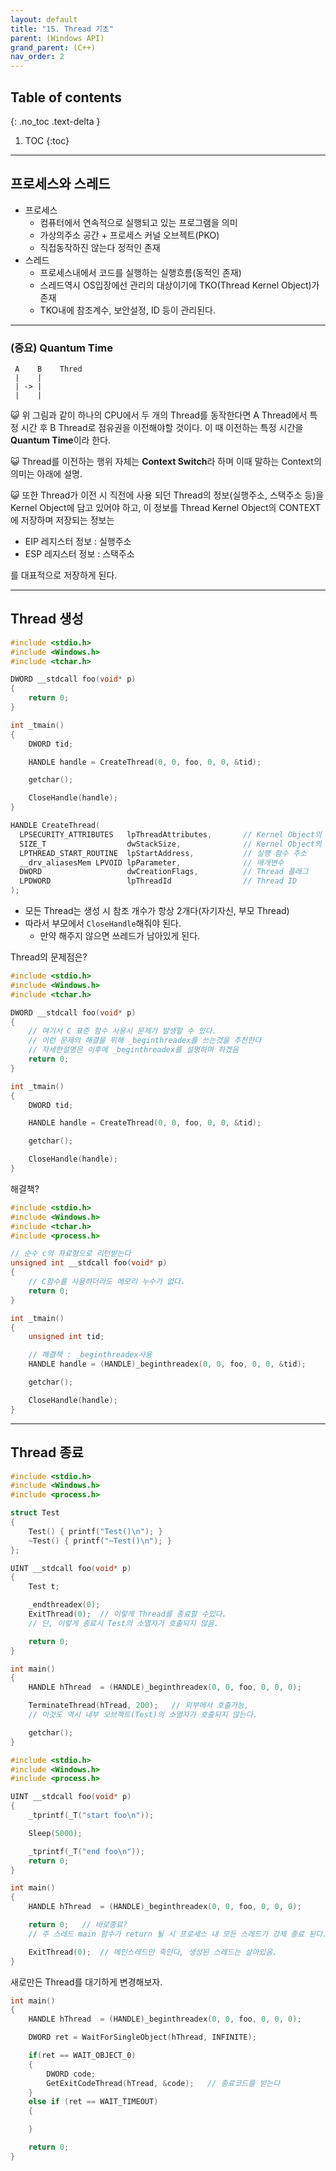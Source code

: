 ```yaml
---
layout: default
title: "15. Thread 기초"
parent: (Windows API)
grand_parent: (C++)
nav_order: 2
---
```


## Table of contents
{: .no_toc .text-delta }

1. TOC
{:toc}

---

## 프로세스와 스레드

* 프로세스
    * 컴퓨터에서 연속적으로 실행되고 있는 프로그램을 의미
    * 가상의주소 공간 + 프로세스 커널 오브젝트(PKO)
    * 직접동작하진 않는다 정적인 존재
* 스레드
    * 프로세스내에서 코드를 실행하는 실행흐름(동적인 존재)
    * 스레드역시 OS입장에선 관리의 대상이기에 TKO(Thread Kernel Object)가 존재
    * TKO내에 참조계수, 보안설정, ID 등이 관리된다.

---

### (중요) Quantum Time

```
 A    B    Thred
 |    |
 | -> |
 |    |
```

😺 위 그림과 같이 하나의 CPU에서 두 개의 Thread를 동작한다면 A Thread에서 특정 시간 후 B Thread로 점유권을 이전해야할 것이다. 이 때 이전하는 특정 시간을 **Quantum Time**이라 한다.

😺 Thread를 이전하는 행위 자체는 **Context Switch**라 하며 이때 말하는 Context의 의미는 아래에 설명.

😺 또한 Thread가 이전 시 직전에 사용 되던 Thread의 정보(실행주소, 스택주소 등)을 Kernel Object에 담고 있어야 하고, 이 정보를 Thread Kernel Object의 CONTEXT에 저장하며 저장되는 정보는

* EIP 레지스터 정보 : 실행주소
* ESP 레지스터 정보 : 스택주소

를 대표적으로 저장하게 된다.

---

## Thread 생성

```cpp
#include <stdio.h>
#include <Windows.h>
#include <tchar.h>

DWORD __stdcall foo(void* p)
{
    return 0;
}

int _tmain()
{
    DWORD tid;

    HANDLE handle = CreateThread(0, 0, foo, 0, 0, &tid);

    getchar();

    CloseHandle(handle);
}
```

```cpp
HANDLE CreateThread(
  LPSECURITY_ATTRIBUTES   lpThreadAttributes,       // Kernel Object의 보안속성
  SIZE_T                  dwStackSize,              // Kernel Object의 Stack Size(기본은 1M)
  LPTHREAD_START_ROUTINE  lpStartAddress,           // 실행 함수 주소
  __drv_aliasesMem LPVOID lpParameter,              // 매개변수
  DWORD                   dwCreationFlags,          // Thread 플래그
  LPDWORD                 lpThreadId                // Thread ID
);
```

* 모든 Thread는 생성 시 참조 개수가 항상 2개다(자기자신, 부모 Thread)
* 따라서 부모에서 `CloseHandle`해줘야 된다.
    * 만약 해주지 않으면 쓰레드가 남아있게 된다.

Thread의 문제점은?

```cpp
#include <stdio.h>
#include <Windows.h>
#include <tchar.h>

DWORD __stdcall foo(void* p)
{
    // 여기서 C 표준 함수 사용시 문제가 발생할 수 있다.
    // 이런 문제의 해결을 위해 _beginthreadex를 쓰는것을 추천한다
    // 자세한설명은 이후에 _beginthreadex를 설명하며 하겠음
    return 0;
}

int _tmain()
{
    DWORD tid;

    HANDLE handle = CreateThread(0, 0, foo, 0, 0, &tid);

    getchar();

    CloseHandle(handle);
}
```

해결책?

```cpp
#include <stdio.h>
#include <Windows.h>
#include <tchar.h>
#include <process.h>

// 순수 c의 자료형으로 리턴받는다
unsigned int __stdcall foo(void* p)
{
    // C함수를 사용하더라도 메모리 누수가 없다.
    return 0;
}

int _tmain()
{
    unsigned int tid;

    // 해결책 : _beginthreadex사용
    HANDLE handle = (HANDLE)_beginthreadex(0, 0, foo, 0, 0, &tid);

    getchar();

    CloseHandle(handle);
}
```

---

## Thread 종료

```cpp
#include <stdio.h>
#include <Windows.h>
#include <process.h>

struct Test
{
    Test() { printf("Test()\n"); }
    ~Test() { printf("~Test()\n"); }
};

UINT __stdcall foo(void* p)
{
    Test t;

    _endthreadex(0);
    ExitThread(0);  // 이렇게 Thread를 종료할 수있다.
    // 단, 이렇게 종료시 Test의 소멸자가 호출되지 않음.

    return 0;
}

int main()
{
    HANDLE hThread  = (HANDLE)_beginthreadex(0, 0, foo, 0, 0, 0);

    TerminateThread(hTread, 200);   // 외부에서 호출가능, 
    // 이것도 역시 내부 오브젝트(Test)의 소멸자가 호출되지 않는다.

    getchar();
}
```

```cpp
#include <stdio.h>
#include <Windows.h>
#include <process.h>

UINT __stdcall foo(void* p)
{
    _tprintf(_T("start foo\n"));

    Sleep(5000);

    _tprintf(_T("end foo\n"));
    return 0;
}

int main()
{
    HANDLE hThread  = (HANDLE)_beginthreadex(0, 0, foo, 0, 0, 0);

    return 0;   // 바로종료?
    // 주 스레드 main 함수가 return 될 시 프로세스 내 모든 스레드가 강제 종료 된다.

    ExitThread(0);  // 메인스레드만 죽인다, 생성된 스레드는 살아있음.
}
```

새로만든 Thread를 대기하게 변경해보자.

```cpp
int main()
{
    HANDLE hThread  = (HANDLE)_beginthreadex(0, 0, foo, 0, 0, 0);

    DWORD ret = WaitForSingleObject(hThread, INFINITE);

    if(ret == WAIT_OBJECT_0)
    {
        DWORD code;
        GetExitCodeThread(hTread, &code);   // 종료코드를 받는다
    }
    else if (ret == WAIT_TIMEOUT)
    {

    }

    return 0;
}
```